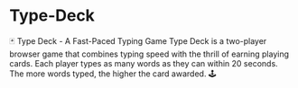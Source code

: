 # Type-Deck
🃏 Type Deck - A Fast-Paced Typing Game  Type Deck is a two-player browser game that combines typing speed with the thrill of earning playing cards. Each player types as many words as they can within 20 seconds. The more words typed, the higher the card awarded.  🕹️
